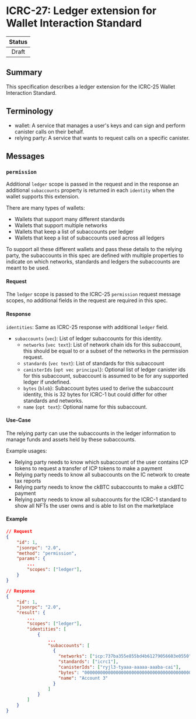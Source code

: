 # ICRC-27: Ledger extension for Wallet Interaction Standard

| Status |
|:------:|
| Draft  |

## Summary

This specification describes a ledger extension for the ICRC-25 Wallet Interaction Standard.

## Terminology

* wallet: A service that manages a user's keys and can sign and perform canister calls on their behalf.
* relying party: A service that wants to request calls on a specific canister.

## Messages

### `permission`

Additional `ledger` scope is passed in the request and in the response an additional `subaccounts` property is returned in each `identity` when the wallet supports this extension.

There are many types of wallets:
- Wallets that support many different standards
- Wallets that support multiple networks
- Wallets that keep a list of subaccounts per ledger
- Wallets that keep a list of subaccounts used across all ledgers

To support all these different wallets and pass these details to the relying party, the subaccounts in this spec are defined with multiple properties to indicate on which networks, standards and ledgers the subaccounts are meant to be used.

#### Request

The `ledger` scope is passed to the ICRC-25 `permission` request message scopes, no additional fields in the request are required in this spec.

#### Response

`identities`: Same as ICRC-25 response with additional `ledger` field.
  - `subaccounts` (`vec`): List of ledger subaccounts for this identity.
    - `networks` (`vec text`): List of network chain ids for this subaccount, this should be equal to or a subset of the networks in the permission request.
    - `standards` (`vec text`): List of standards for this subaccount
    - `canisterIds` (`opt vec principal`): Optional list of ledger canister ids for this subaccount, subaccount is assumed to be for any supported ledger if undefined.
    - `bytes` (`blob`): Subaccount bytes used to derive the subaccount identity, this is 32 bytes for ICRC-1 but could differ for other standards and networks.
    - `name` (`opt text`): Optional name for this subaccount.

#### Use-Case

The relying party can use the subaccounts in the ledger information to manage funds and assets held by these subaccounts.

Example usages:
- Relying party needs to know which subaccount of the user contains ICP tokens to request a transfer of ICP tokens to make a payment
- Relying party needs to know all subaccounts on the IC network to create tax reports
- Relying party needs to know the ckBTC subaccounts to make a ckBTC payment
- Relying party needs to know all subaccounts for the ICRC-1 standard to show all NFTs the user owns and is able to list on the marketplace

#### Example

```json
// Request
{
    "id": 1,
    "jsonrpc": "2.0",
    "method": "permission",
    "params": {
        ...
        "scopes": ["ledger"],
    }
}

// Response
{
    "id": 1,
    "jsonrpc": "2.0",
    "result": {
        ...
        "scopes": ["ledger"],
        "identities": [
            {
                ...
                "subaccounts": [
                  {
                    "networks": ["icp:737ba355e855bd4b61279056603e0550"],
                    "standards": ["icrc1"],
                    "canisterIds": ["ryjl3-tyaaa-aaaaa-aaaba-cai"],
                    "bytes": "0000000000000000000000000000000000000000000000000000000000e73f5c",
                    "name": "Account 3"
                  }
                ]
            }
        ]
    }
}
```
